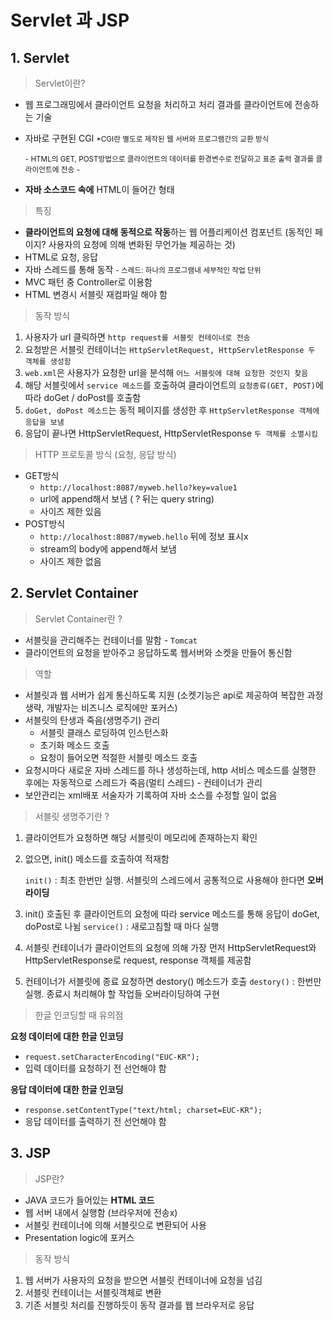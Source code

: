# Servlet 과 JSP

## 1. Servlet

> Servlet이란? 

- 웹 프로그래밍에서 클라이언트 요청을 처리하고 처리 결과를 클라이언트에 전송하는 기술
- 자바로 구현된 CGI 
  <small>*CGI란 별도로 제작된 웹 서버와 프로그램간의 교환 방식</small>
  
  <small>\- HTML의 GET, POST방법으로 클라이언트의 데이터를 환경변수로 전달하고 표준 출력 결과를 클라이언트에 전송</small>
  <small>\- </small>
- **자바 소스코드 속에** HTML이 들어간 형태



> 특징

- **클라이언트의 요청에 대해 동적으로 작동**하는 웹 어플리케이션 컴포넌트
  (동적인 페이지? 사용자의 요청에 의해 변화된 무언가늘 제공하는 것)
- HTML로 요청, 응답
- 자바 스레드를 통해 동작
  <small>\- 스레드: 하나의 프로그램내 세부적인 작업 단위 </small>
- MVC 패턴 중 Controller로 이용함
- HTML 변경시 서블릿 재컴파일 해야 함



> 동작 방식

1. 사용자가 url 클릭하면 `http request를 서블릿 컨테이너로 전송`
2. 요청받은 서블릿 컨테이너는 `HttpServletRequest, HttpServletResponse 두 객체를 생성함`
3. `web.xml`은 사용자가 요청한 url을 분석해 `어느 서블릿에 대해 요청한 것인지 찾음`
4. 해당 서블릿에서 `service 메소드`를 호출하여 클라이언트의 `요청종류(GET, POST)`에 따라 doGet / doPost를 호출함
5. `doGet, doPost 메소드`는 동적 페이지를 생성한 후 `HttpServletResponse 객체에 응답을 보냄`
6. 응답이 끝나면 HttpServletRequest, HttpServletResponse `두 객체를 소멸시킴`



> HTTP 프로토콜 방식 (요청, 응답 방식)

- GET방식
  - `http://localhost:8087/myweb.hello?key=value1`
  - url에 append해서 보냄 ( ? 뒤는 query string)
  - 사이즈 제한 있음
- POST방식
  - `http://localhost:8087/myweb.hello`  뒤에 정보 표시x
  - stream의 body에 append해서 보냄
  - 사이즈 제한 없음



## 2. Servlet Container

> Servlet Container란 ?

- 서블릿을 관리해주는 컨테이너를 말함 - `Tomcat`
- 클라이언트의 요청을 받아주고 응답하도록 웹서버와 소켓을 만들어 통신함



> 역할

- 서블릿과 웹 서버가 쉽게 통신하도록 지원
  (소켓기능은 api로 제공하여 복잡한 과정 생략, 개발자는 비즈니스 로직에만 포커스)
- 서블릿의 탄생과 죽음(생명주기) 관리
  - 서블릿 클래스 로딩하여 인스턴스화
  - 초기화 메소드 호출
  - 요청이 들어오면 적절한 서블릿 메소드 호출
- 요청시마다 새로운 자바 스레드를 하나 생성하는데, http 서비스 메소드를 실행한 후에는 자동적으로 스레드가 죽음(멀티 스레드) - 컨테이너가 관리
- 보안관리는 xml배포 서술자가 기록하여 자바 소스를 수정할 일이 없음



> 서블릿 생명주기란 ?

1. 클라이언트가 요청하면 해당 서블릿이 메모리에 존재하는지 확인

2. 없으면, init() 메소드를 호출하여 적재함

   `init()` : 최초 한번만 실행. 서블릿의 스레드에서 공통적으로 사용해야 한다면 **오버라이딩**

3. init() 호출된 후 클라이언트의 요청에 따라 service 메소드를 통해 응답이 doGet, doPost로 나뉨
   `service()` : 새로고침할 때 마다 실행

4. 서블릿 컨테이너가 클라이언트의 요청에 의해 가장 먼저 HttpServletRequest와 HttpServletResponse로 request, response 객체를 제공함

5. 컨테이너가 서블릿에 종료 요청하면 destory() 메소드가 호출
   `destory()` : 한번만 실행. 종료시 처리해야 할 작업들 오버라이딩하여 구현



> 한글 인코딩할 때 유의점

**요청 데이터에 대한 한글 인코딩**

- `request.setCharacterEncoding("EUC-KR");`
- 입력 데이터를 요청하기 전 선언해야 함

**응답 데이터에 대한 한글 인코딩**

- `response.setContentType("text/html; charset=EUC-KR");`
- 응답 데이터를 출력하기 전 선언해야 함



## 3. JSP

> JSP란? 

- JAVA 코드가 들어있는 **HTML 코드**
- 웹 서버 내에서 실행함 (브라우저에 전송x)
- 서블릿 컨테이너에 의해 서블릿으로 변환되어 사용
- Presentation logic에 포커스



> 동작 방식 

1. 웹 서버가 사용자의 요청을 받으면 서블릿 컨테이너에 요청을 넘김
2. 서블릿 컨테이너는 서블릿객체로 변환
3. 기존 서블릿 처리를 진행하듯이 동작 결과를 웹 브라우저로 응답
